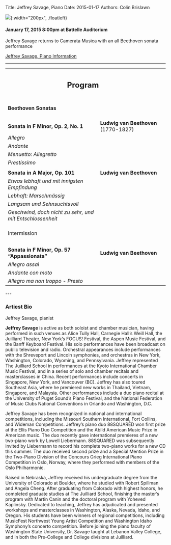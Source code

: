 Title: Jeffrey Savage, Piano 
Date: 2015-01-17
Authors: Colin Brislawn


![ ](/images/JeffreySavage200.jpg){:width="200px", .floatleft}

#### January 17, 2015 8:00pm at Battelle Auditorium

Jeffrey Savage returns to Camerata Musica with an all Beethoven sonata performance

[Jeffrey Savage, Piano Information](http://libarts.wsu.edu/music/faculty-staff/jrsavage/)

---

<table style="clear: both">
	<tr>
	<td align="center" colspan="2"><h2>Program</h2></td><td></td>
	</tr>
	<tr>
	  <td><h4><b>Beethoven Sonatas</b></h4></td><td></td>
	</tr>
	<tr>
	  <td width="480"><b>Sonata in F Minor, Op. 2, No. 1</b></td>
	  <td width="320" class="right"><b>Ludwig van Beethoven</b> (1770-1827)</td>
	</tr>
	<tr>
	  <td class="smallindent"><i>Allegro</i></td>
	  <td></td>
	</tr>
	<tr>
	  <td class="smallindent"><i>Andante</i></td>
	  <td></td>
	</tr>
	<tr>
	  <td class="smallindent"><i>Menuetto: Allegretto</i></td>
	  <td></td>
	</tr>
	<tr>
	  <td class="smallindent"><i>Prestissimo</i></td>
	  <td></td>
	</tr>
	<tr><td></td></tr>
	<tr>
	  <td width="480"><b>Sonata in A Major, Op. 101</b></td>
	  <td width="320" class="right"><b>Ludwig van Beethoven</b></td>
	</tr>
	<tr>
	  <td class="smallindent"><i>Etwas lebhaft und mit innigsten Empfindung</i></td>
	  <td></td>
	</tr>
	<tr>
	  <td class="smallindent"><i>Lebhaft: Marschmässig</i></td>
	  <td></td>
	</tr>
	<tr>
	  <td class="smallindent"><i>Langsam und Sehnsuchtsvoll</i></td>
	  <td></td>
	</tr>
	<tr>
	  <td class="smallindent"><i>Geschwind, doch nicht zu sehr, und mit Entschlossenheit</i></td>
	  <td></td>
	</tr>
	<tr>
	 <td colspan="2" class="center">
		<br>
		<div class="smallheading">Intermission
		</div><br></td>
	</tr>
	<tr><td></td></tr>
	<tr>
	  <td width="480"><b>Sonata in F Minor, Op. 57 “Appassionata”</b></td>
	  <td width="320" class="right"><b>Ludwig van Beethoven</b></td>
	</tr>
	<tr>
	  <td class="smallindent"><i>Allegro assai</i></td>
	  <td></td>
	</tr>
	<tr>
	  <td class="smallindent"><i>Andante con moto</i></td>
	  <td></td>
	</tr>
	<tr>
	  <td class="smallindent"><i>Allegro ma non troppo - Presto</i></td>
	  <td></td>
	</tr>
</table>
---

### Artiest Bio

Jeffrey Savage, pianist

**Jeffrey Savage** is active as both soloist and chamber musician, having performed in such venues as Alice Tully Hall, Carnegie Hall’s Weill Hall, the Juilliard Theater, New York’s FOCUS! Festival, the Aspen Music Festival, and the Banff Keyboard Festival. His solo performances have been broadcast on public television and radio. Orchestral appearances include performances with the Shreveport and Lincoln symphonies, and orchestras in New York, Washington, Colorado, Wyoming, and Pennsylvania. Jeffrey represented The Juilliard School in performances at the Kyoto International Chamber Music Festival, and in a series of solo and chamber recitals and masterclasses in China. Recent performances include concerts in Singapore, New York, and Vancouver (BC). Jeffrey has also toured Southeast Asia, where he premiered new works in Thailand, Vietnam, Singapore, and Malaysia. Other performances include a duo piano recital at the University of Puget Sound’s Piano Festival, and the National Federation of Music Clubs National Conventions in Orlando and Washington, D.C.

Jeffrey Savage has been recognized in national and international competitions, including the Missouri Southern International, Fort Collins, and Wideman Competitions. Jeffrey’s piano duo 88SQUARED won first prize at the Ellis Piano Duo Competition and the Abild American Music Prize in American music. The duo recently gave international premieres of a new two-piano work by Lowell Liebermann. 88SQUARED was subsequently invited by Liebermann to record his complete two-piano works for a new CD this summer. The duo received second prize and a Special Mention Prize in the Two-Piano Division of the Concours Grieg International Piano Competition in Oslo, Norway, where they performed with members of the Oslo Philharmonic.

Raised in Nebraska, Jeffrey received his undergraduate degree from the University of Colorado at Boulder, where he studied with Robert Spillman and Angela Cheng. After graduating from Colorado with highest honors, he completed graduate studies at The Juilliard School, finishing the master’s program with Martin Canin and the doctoral program with Yoheved Kaplinsky. Dedicated to teaching, Jeffrey has adjudicated and presented workshops and masterclasses in Washington, Alaska, Nevada, Idaho, and Oregon. His students have been winners of regional competitions, including MusicFest Northwest Young Artist Competition and Washington Idaho Symphony’s concerto competition. Before joining the piano faculty of Washington State University, Dr. Savage taught at Lebanon Valley College, and in both the Pre-College and College divisions at Juilliard. 
